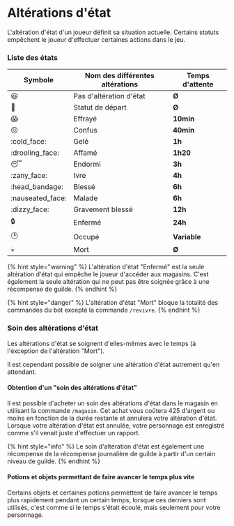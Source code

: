 # Altérations d'état

L'altération d'état d'un joueur définit sa situation actuelle. Certains statuts empêchent le joueur d'effectuer certaines actions dans le jeu.

### Liste des états

| Symbole           | Nom des différentes altérations | Temps d'attente |
| ----------------- | ------------------------------- | --------------- |
| :smiley:          | Pas d'altération d'état         | **Ø**           |
| :baby:            | Statut de départ                | **Ø**           |
| :scream:          | Effrayé                         | **10min**       |
| :confounded:      | Confus                          | **40min**       |
| :cold\_face:      | Gelé                            | **1h**          |
| :drooling\_face:  | Affamé                          | **1h20**        |
| :sleeping:        | Endormi                         | **3h**          |
| :zany\_face:      | Ivre                            | **4h**          |
| :head\_bandage:   | Blessé                          | **6h**          |
| :nauseated\_face: | Malade                          | **6h**          |
| :dizzy\_face:     | Gravement blessé                | **12h**         |
| :lock:            | Enfermé                         | **24h**         |
| :clock2:          | Occupé                          | **Variable**    |
| :skull:           | Mort                            | **Ø**           |

{% hint style="warning" %}
L'altération d'état "Enfermé" est la seule altération d'état qui empêche le joueur d'accéder aux magasins. C'est également la seule altération qui ne peut pas être soignée grâce à une récompense de guilde.
{% endhint %}

{% hint style="danger" %}
L'altération d'état "Mort" bloque la totalité des commandes du bot excepté la commande `/revivre`.
{% endhint %}

### Soin des altérations d'état

Les altérations d'état se soignent d'elles-mêmes avec le temps (à l'exception de l'altération "Mort").

Il est cependant possible de soigner une altération d'état autrement qu'en attendant.

#### Obtention d'un "soin des altérations d'état"

Il est possible d'acheter un soin des altérations d'état dans le magasin en utilisant la commande `/magasin`. Cet achat vous coûtera 425 d'argent ou moins en fonction de la durée restante et annulera votre altération d'état. Lorsque votre altération d'état est annulée, votre personnage est enregistré comme s'il venait juste d'effectuer un rapport.

{% hint style="info" %}
Le soin d'altération d'état est également une récompense de la récompense journalière de guilde à partir d'un certain niveau de guilde.
{% endhint %}

#### Potions et objets permettant de faire avancer le temps plus vite

Certains objets et certaines potions permettent de faire avancer le temps plus rapidement pendant un certain temps, lorsque ces derniers sont utilisés, c'est comme si le temps s'était écoulé, mais seulement pour votre personnage.
